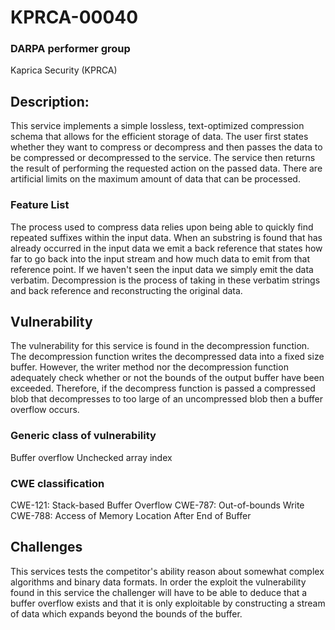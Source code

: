 # KPRCA-00040

### DARPA performer group
Kaprica Security (KPRCA)

## Description:

This service implements a simple lossless, text-optimized compression schema
that allows for the efficient storage of data. The user first states whether
they want to compress or decompress and then passes the data to be compressed
or decompressed to the service. The service then returns the result of
performing the requested action on the passed data. There are artificial limits
on the maximum amount of data that can be processed.

### Feature List

The process used to compress data relies upon being able to quickly find
repeated suffixes within the input data. When an substring is found that has
already occurred in the input data we emit a back reference that states how far
to go back into the input stream and how much data to emit from that reference
point. If we haven't seen the input data we simply emit the data verbatim.
Decompression is the process of taking in these verbatim strings and
back reference and reconstructing the original data.

## Vulnerability

The vulnerability for this service is found in the decompression function. The
decompression function writes the decompressed data into a fixed size buffer.
However, the writer method nor the decompression function adequately check
whether or not the bounds of the output buffer have been exceeded. Therefore,
if the decompress function is passed a compressed blob that decompresses to too
large of an uncompressed blob then a buffer overflow occurs.

### Generic class of vulnerability
Buffer overflow
Unchecked array index

### CWE classification
CWE-121: Stack-based Buffer Overflow
CWE-787: Out-of-bounds Write
CWE-788: Access of Memory Location After End of Buffer

## Challenges

This services tests the competitor's ability reason about somewhat complex
algorithms and binary data formats.  In order the exploit the vulnerability
found in this service the challenger will have to be able to deduce that a
buffer overflow exists and that it is only exploitable by constructing a
stream of data which expands beyond the bounds of the buffer.
